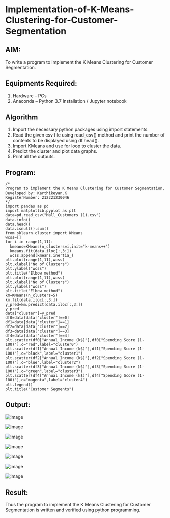 # Implementation-of-K-Means-Clustering-for-Customer-Segmentation

## AIM:
To write a program to implement the K Means Clustering for Customer Segmentation.

## Equipments Required:
1. Hardware – PCs
2. Anaconda – Python 3.7 Installation / Jupyter notebook

## Algorithm
1. Import the necessary python packages using import statements.
2. Read the given csv file using read_csv() method and print the number of contents to be displayed using df.head().
3. Import KMeans and use for loop to cluster the data.
4. Predict the cluster and plot data graphs.
5. Print all the outputs.

## Program:
```
/*
Program to implement the K Means Clustering for Customer Segmentation.
Developed by: Karthikeyan.K
RegisterNumber: 212221230046
*/
import pandas as pd
import matplotlib.pyplot as plt
data=pd.read_csv("Mall_Customers (1).csv")
data.info()
data.head()
data.isnull().sum()
from sklearn.cluster import KMeans
wcss=[]
for i in range(1,11):
  kmeans=KMeans(n_clusters=i,init="k-means++")
  kmeans.fit(data.iloc[:,3:])
  wcss.append(kmeans.inertia_)
plt.plot(range(1,11),wcss)
plt.xlabel("No of Clusters")
plt.ylabel("wcss")
plt.title("Elbow method")
plt.plot(range(1,11),wcss)
plt.xlabel("No of Clusters")
plt.ylabel("wcss")
plt.title("Elbow method")
km=KMeans(n_clusters=5)
km.fit(data.iloc[:,3:])
y_pred=km.predict(data.iloc[:,3:])
y_pred
data["cluster"]=y_pred
df0=data[data["cluster"]==0]
df1=data[data["cluster"]==1]
df2=data[data["cluster"]==2]
df3=data[data["cluster"]==3]
df4=data[data["cluster"]==4]
plt.scatter(df0["Annual Income (k$)"],df0["Spending Score (1-100)"],c="red",label="cluster0")
plt.scatter(df1["Annual Income (k$)"],df1["Spending Score (1-100)"],c="black",label="cluster1")
plt.scatter(df2["Annual Income (k$)"],df2["Spending Score (1-100)"],c="blue",label="cluster2")
plt.scatter(df3["Annual Income (k$)"],df3["Spending Score (1-100)"],c="green",label="cluster3")
plt.scatter(df4["Annual Income (k$)"],df4["Spending Score (1-100)"],c="magenta",label="cluster4")
plt.legend()
plt.title("Customer Segments")
```

## Output:
![image](https://user-images.githubusercontent.com/93427303/200994225-36da2de7-f244-4c56-91c3-8691a8342548.png)

![image](https://user-images.githubusercontent.com/93427303/200994305-6b00efaa-821d-4cf9-9a88-17d0fe22199e.png)

![image](https://user-images.githubusercontent.com/93427303/200994440-dbc49328-3314-4b99-a51e-1fad78ea4135.png)

![image](https://user-images.githubusercontent.com/93427303/200994523-6f104cb8-ab7b-4f9f-9e5c-f675279a0870.png)

![image](https://user-images.githubusercontent.com/93427303/200994798-3b76769f-b79f-471e-9046-312bc3eae3c0.png)

![image](https://user-images.githubusercontent.com/93427303/200994830-c9f6580e-36d1-43d6-9b7e-b62ad40885be.png)

![image](https://user-images.githubusercontent.com/93427303/200994860-551c98f3-8c2e-476a-add7-c111166e4a69.png)

## Result:
Thus the program to implement the K Means Clustering for Customer Segmentation is written and verified using python programming.
